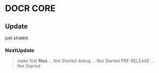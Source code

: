 # DOCR CORE

## Update

just strated.

### NextUpdate

> make first **files** ... Not Started
> debug                ... Not Started
> PRE-RELEASE          ... Not Started